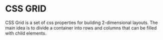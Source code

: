 # CSS GRID

CSS Grid is a set of css properties for building 2-dimensional layouts.
The main idea is to divide a container into rows and columns that can be filled with child elements.
